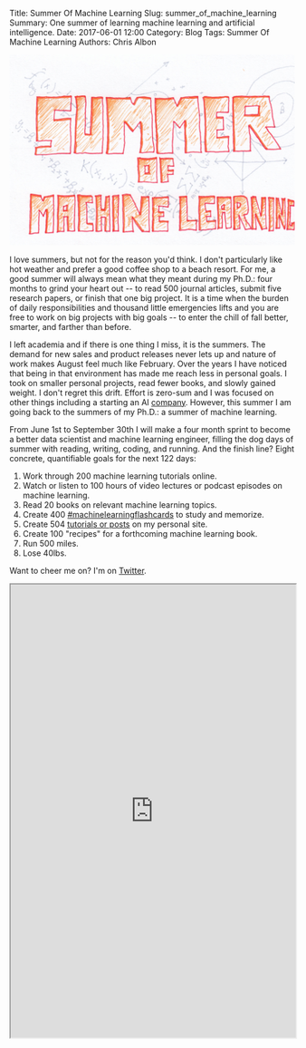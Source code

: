 Title: Summer Of Machine Learning
Slug: summer_of_machine_learning
Summary: One summer of learning machine learning and artificial intelligence.
Date: 2017-06-01 12:00
Category: Blog
Tags: Summer Of Machine Learning
Authors: Chris Albon

![Summer of Machine Learning](summer_of_machine_learning/summer_of_machine_learning.jpg)

I love summers, but not for the reason you'd think. I don't particularly like hot weather and prefer a good coffee shop to a beach resort. For me, a good summer will always mean what they meant during my Ph.D.: four months to grind your heart out -- to read 500 journal articles, submit five research papers, or finish that one big project. It is a time when the burden of daily responsibilities and thousand little emergencies lifts and you are free to work on big projects with big goals -- to enter the chill of fall better, smarter, and farther than before.

I left academia and if there is one thing I miss, it is the summers. The demand for new sales and product releases never lets up and nature of work makes August feel much like February. Over the years I have noticed that being in that environment has made me reach less in personal goals. I took on smaller personal projects, read fewer books, and slowly gained weight. I don't regret this drift. Effort is zero-sum and I was focused on other things including a starting an AI [company](http://newknowledge.io/). However, this summer I am going back to the summers of my Ph.D.: a summer of machine learning.

From June 1st to September 30th I will make a four month sprint to become a better data scientist and machine learning engineer, filling the dog days of summer with reading, writing, coding, and running. And the finish line? Eight concrete, quantifiable goals for the next 122 days:

1. Work through 200 machine learning tutorials online.
2. Watch or listen to 100 hours of video lectures or podcast episodes on machine learning.
3. Read 20 books on relevant machine learning topics.
4. Create 400 [#machinelearningflashcards](https://twitter.com/hashtag/machinelearningflashcards?src=hash) to study and memorize.
5. Create 504 [tutorials or posts](https://chrisalbon.com/#Machine_Learning) on my personal site.
6. Create 100 "recipes" for a forthcoming machine learning book.
7. Run 500 miles.
8. Lose 40lbs.

Want to cheer me on? I'm on [Twitter](https://twitter.com/chrisalbon).

<iframe name="data" style="width:100%; height:800px" src="https://docs.google.com/spreadsheets/d/1py70JDmjR7XtWpLZqzAIug6EoGjZwpAsA-k8zKGZba4/pubhtml?gid=1997341574&amp;single=true&amp;widget=true&amp;headers=false"></iframe>
